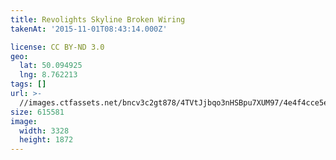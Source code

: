 ```yaml
---
title: Revolights Skyline Broken Wiring
takenAt: '2015-11-01T08:43:14.000Z'

license: CC BY-ND 3.0
geo:
  lat: 50.094925
  lng: 8.762213
tags: []
url: >-
  //images.ctfassets.net/bncv3c2gt878/4TVtJjbqo3nHSBpu7XUM97/4e4f4cce5ee927ca669a72e169d025c1/revolights-skyline-broken-wiring_22485569710_o
size: 615581
image:
  width: 3328
  height: 1872
---
```

